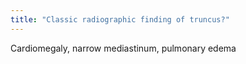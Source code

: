 ```yaml
---
title: "Classic radiographic finding of truncus?"
---
```

Cardiomegaly, narrow mediastinum, pulmonary edema

